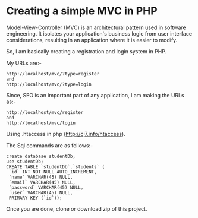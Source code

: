 # Creating a simple MVC in PHP


Model-View-Controller (MVC) is an architectural pattern used in software engineering. It isolates your application's business logic from user interface considerations, resulting in an application where it is easier to modify.

So, I am basically creating a registration and login system in PHP.

My URLs are:-

    http://localhost/mvc/?type=register
    and
    http://localhost/mvc/?type=login

Since, SEO is an important part of any application, I am making the URLs as:-
    
    http://localhost/mvc/register
    and
    http://localhost/mvc/login

Using .htaccess in php (http://cj7.info/htaccess).

The Sql commands are as follows:-

    create database studentDb;
    use studentDb;
    CREATE TABLE `studentDb`.`students` (
     `id` INT NOT NULL AUTO_INCREMENT,
     `name` VARCHAR(45) NULL,
     `email` VARCHAR(45) NULL,
     `password` VARCHAR(45) NULL,
     `user` VARCHAR(45) NULL,
     PRIMARY KEY (`id`));

Once you are done, clone or download zip of this project.




